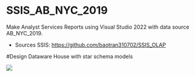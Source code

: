 # SSIS_AB_NYC_2019
Make Analyst Services Reports using Visual Studio 2022 with data source AB_NYC_2019.

- Sources SSIS: https://github.com/baotran310702/SSIS_OLAP


#Design Dataware House with star schema models

<img src="https://res.cloudinary.com/dxhsadna0/image/upload/v1689955315/Starschema_juehhc.png" />
